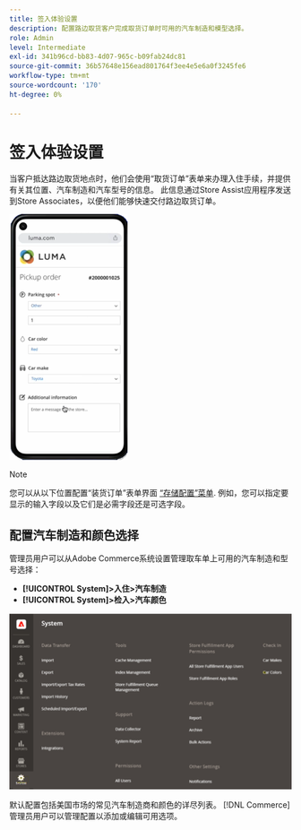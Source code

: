 ```yaml
---
title: 签入体验设置
description: 配置路边取货客户完成取货订单时可用的汽车制造和模型选择。
role: Admin
level: Intermediate
exl-id: 341b96cd-bb83-4d07-965c-b09fab24dc81
source-git-commit: 36b57648e156ead801764f3ee4e5e6a0f3245fe6
workflow-type: tm+mt
source-wordcount: '170'
ht-degree: 0%

---
```


# 签入体验设置

当客户抵达路边取货地点时，他们会使用“取货订单”表单来办理入住手续，并提供有关其位置、汽车制造和汽车型号的信息。 此信息通过Store Assist应用程序发送到Store Associates，以便他们能够快速交付路边取货订单。

![[!DNL Check-In Experience Car Make] 和 [!DNL Model] 路边取车设置](assets/checkin-system-settings-car-options.png)

>[!NOTE]
>
>您可以从以下位置配置“装货订单”表单界面 [“存储配置”菜单](merchant-store-configuration.md#configure-check-in-experience-interface-options). 例如，您可以指定要显示的输入字段以及它们是必需字段还是可选字段。


## 配置汽车制造和颜色选择

管理员用户可以从Adobe Commerce系统设置管理取车单上可用的汽车制造和型号选择：

- **[!UICONTROL System]>入住>汽车制造**
- **[!UICONTROL System]>检入>汽车颜色**

![[!DNL Check-In Experience system configuration for curbside pickup]](assets/check-in-experience-system-config.png)

默认配置包括美国市场的常见汽车制造商和颜色的详尽列表。 [!DNL Commerce] 管理员用户可以管理配置以添加或编辑可用选项。
